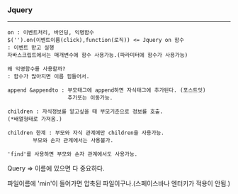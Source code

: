 ### Jquery
---
```
on : 이벤트처리, 바인딩, 익명함수
$('').on(이벤트이름(click),function(로직)) <= Jquery on 함수
: 이벤트 받고 실행
자바스크립트에서는 매개변수에 함수 사용가능.(파라미터에 함수가 사용가능)

왜 익명함수를 사용할까?
: 함수가 많아지면 이름 힘들어서.

append &appendto : 부모태그에 append하면 자식태그에 추가된다. (포스트잇)
                   추가또는 이동가능.

children : 자식정보를 알고싶을 때 부모기준으로 정보를 호출.
(*배열형태로 가져옴.)

children 한계 : 부모와 자식 관계에만 children을 사용가능.
        부모와 손자 관계에서는 사용불가.

'find'를 사용하면 부모와 손자 관계에서도 사용가능.
```

Query => 이름에 있으면 다 중요하다.

파일이름에 'min'이 들어가면 압축된 파일이구나.(스페이스바나 엔터키가 적용이 안됨.)

